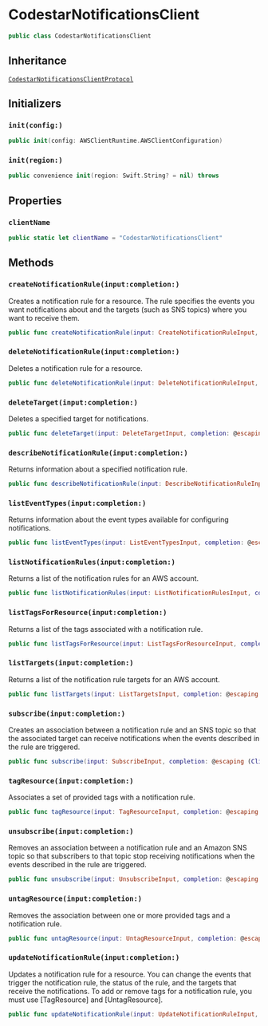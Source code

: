 # CodestarNotificationsClient

``` swift
public class CodestarNotificationsClient 
```

## Inheritance

[`CodestarNotificationsClientProtocol`](/aws-sdk-swift/reference/0.x/AWSCodestarnotifications/CodestarNotificationsClientProtocol)

## Initializers

### `init(config:)`

``` swift
public init(config: AWSClientRuntime.AWSClientConfiguration) 
```

### `init(region:)`

``` swift
public convenience init(region: Swift.String? = nil) throws 
```

## Properties

### `clientName`

``` swift
public static let clientName = "CodestarNotificationsClient"
```

## Methods

### `createNotificationRule(input:completion:)`

Creates a notification rule for a resource. The rule specifies the events you want notifications about and the targets (such as SNS topics) where you want to receive them.

``` swift
public func createNotificationRule(input: CreateNotificationRuleInput, completion: @escaping (ClientRuntime.SdkResult<CreateNotificationRuleOutputResponse, CreateNotificationRuleOutputError>) -> Void)
```

### `deleteNotificationRule(input:completion:)`

Deletes a notification rule for a resource.

``` swift
public func deleteNotificationRule(input: DeleteNotificationRuleInput, completion: @escaping (ClientRuntime.SdkResult<DeleteNotificationRuleOutputResponse, DeleteNotificationRuleOutputError>) -> Void)
```

### `deleteTarget(input:completion:)`

Deletes a specified target for notifications.

``` swift
public func deleteTarget(input: DeleteTargetInput, completion: @escaping (ClientRuntime.SdkResult<DeleteTargetOutputResponse, DeleteTargetOutputError>) -> Void)
```

### `describeNotificationRule(input:completion:)`

Returns information about a specified notification rule.

``` swift
public func describeNotificationRule(input: DescribeNotificationRuleInput, completion: @escaping (ClientRuntime.SdkResult<DescribeNotificationRuleOutputResponse, DescribeNotificationRuleOutputError>) -> Void)
```

### `listEventTypes(input:completion:)`

Returns information about the event types available for configuring notifications.

``` swift
public func listEventTypes(input: ListEventTypesInput, completion: @escaping (ClientRuntime.SdkResult<ListEventTypesOutputResponse, ListEventTypesOutputError>) -> Void)
```

### `listNotificationRules(input:completion:)`

Returns a list of the notification rules for an AWS account.

``` swift
public func listNotificationRules(input: ListNotificationRulesInput, completion: @escaping (ClientRuntime.SdkResult<ListNotificationRulesOutputResponse, ListNotificationRulesOutputError>) -> Void)
```

### `listTagsForResource(input:completion:)`

Returns a list of the tags associated with a notification rule.

``` swift
public func listTagsForResource(input: ListTagsForResourceInput, completion: @escaping (ClientRuntime.SdkResult<ListTagsForResourceOutputResponse, ListTagsForResourceOutputError>) -> Void)
```

### `listTargets(input:completion:)`

Returns a list of the notification rule targets for an AWS account.

``` swift
public func listTargets(input: ListTargetsInput, completion: @escaping (ClientRuntime.SdkResult<ListTargetsOutputResponse, ListTargetsOutputError>) -> Void)
```

### `subscribe(input:completion:)`

Creates an association between a notification rule and an SNS topic so that the associated target can receive notifications when the events described in the rule are triggered.

``` swift
public func subscribe(input: SubscribeInput, completion: @escaping (ClientRuntime.SdkResult<SubscribeOutputResponse, SubscribeOutputError>) -> Void)
```

### `tagResource(input:completion:)`

Associates a set of provided tags with a notification rule.

``` swift
public func tagResource(input: TagResourceInput, completion: @escaping (ClientRuntime.SdkResult<TagResourceOutputResponse, TagResourceOutputError>) -> Void)
```

### `unsubscribe(input:completion:)`

Removes an association between a notification rule and an Amazon SNS topic so that subscribers to that topic stop receiving notifications when the events described in the rule are triggered.

``` swift
public func unsubscribe(input: UnsubscribeInput, completion: @escaping (ClientRuntime.SdkResult<UnsubscribeOutputResponse, UnsubscribeOutputError>) -> Void)
```

### `untagResource(input:completion:)`

Removes the association between one or more provided tags and a notification rule.

``` swift
public func untagResource(input: UntagResourceInput, completion: @escaping (ClientRuntime.SdkResult<UntagResourceOutputResponse, UntagResourceOutputError>) -> Void)
```

### `updateNotificationRule(input:completion:)`

Updates a notification rule for a resource. You can change the events that trigger the notification rule, the status of the rule, and the targets that receive the notifications. To add or remove tags for a notification rule, you must use \[TagResource\] and \[UntagResource\].

``` swift
public func updateNotificationRule(input: UpdateNotificationRuleInput, completion: @escaping (ClientRuntime.SdkResult<UpdateNotificationRuleOutputResponse, UpdateNotificationRuleOutputError>) -> Void)
```

